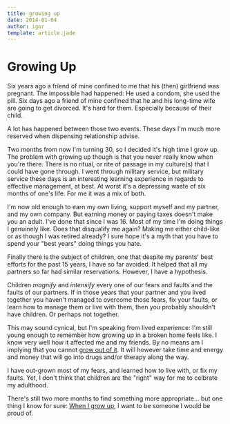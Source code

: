 ```yaml
---
title: growing up
date: 2014-01-04
author: igor
template: article.jade
---
```

# Growing Up

Six years ago a friend of mine confined to me that his (then) girlfriend was pregnant. The impossible had happened: He used a condom, she used the pill. 
Six days ago a friend of mine confined that he and his long-time wife are going to get divorced. It's hard for them. Especially because of their child.

A lot has happened between those two events. These days I'm much more reserved when dispensing relationship advise.

Two months from now I'm turning 30, so I decided it's high time I grow up. The problem with growing up though is that you never really know when you're there.
There is no ritual, or rite of passage in my culture(s) that I could have gone through. I went through military service, but military service these days is an interesting learning experience in regards to effective management, at best. At worst it's a depressing waste of six months of one's life. For me it was a mix of both.

I'm now old enough to earn my own living, support myself and my partner, and my own company. But earning money or paying taxes doesn't make you an adult. I've done that since I was 16.
Most of my time I'm doing things I genuinely like. Does that disqualify me again? Making me either child-like or as though I was retired already? I sure hope it's a myth that you have to spend your "best years" doing things you hate.

Finally there is the subject of children, one that despite my parents' best efforts for the past 15 years, I have so far avoided. It helped that all my partners so far had similar reservations. However, I have a hypothesis.

Children *magnify* and *intensify* every one of our fears and faults and the faults of our partners. If in those years that your partner and you lived together you haven't managed to overcome those fears, fix your faults, or learn how to manage them or live with them, then you probably shouldn't have children. Or perhaps not together.

This may sound cynical, but I'm speaking from lived experience: I'm still young enough to remember how growing up in a broken home feels like. I know very well how it affected me and my friends. By no means am I implying that you cannot [grow out of it](http://ashow.zefrank.com/episodes/122). It will however take time and energy and money that will go into drugs and/or therapy along the way.

I have out-grown most of my fears, and learned how to live with, or fix my faults. Yet, I don't think that children are the "right" way for me to celbrate my adulthood.

There's still two more months to find something more appropriate... but one thing I know for sure: [When I grow up](https://www.youtube.com/watch?v=Je-CPZRwbh8), I want to be someone I would be proud of.
